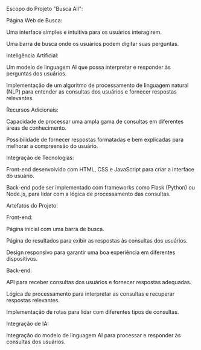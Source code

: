 Escopo do Projeto "Busca All":


Página Web de Busca:

Uma interface simples e intuitiva para os usuários interagirem.

Uma barra de busca onde os usuários podem digitar suas perguntas.


Inteligência Artificial:

Um modelo de linguagem AI que possa interpretar e responder às perguntas dos usuários.

Implementação de um algoritmo de processamento de linguagem natural (NLP) para entender as consultas dos usuários e fornecer respostas relevantes.


Recursos Adicionais:

Capacidade de processar uma ampla gama de consultas em diferentes áreas de conhecimento.

Possibilidade de fornecer respostas formatadas e bem explicadas para melhorar a compreensão do usuário.


Integração de Tecnologias:

Front-end desenvolvido com HTML, CSS e JavaScript para criar a interface do usuário.

Back-end pode ser implementado com frameworks como Flask (Python) ou Node.js, para lidar com a lógica de processamento das consultas.


Artefatos do Projeto:


Front-end:

Página inicial com uma barra de busca.

Página de resultados para exibir as respostas às consultas dos usuários.

Design responsivo para garantir uma boa experiência em diferentes dispositivos.


Back-end:

API para receber consultas dos usuários e fornecer respostas adequadas.

Lógica de processamento para interpretar as consultas e recuperar respostas relevantes.

Implementação de rotas para lidar com diferentes tipos de consultas.


Integração de IA:

Integração do modelo de linguagem AI para processar e responder às consultas dos usuários.
